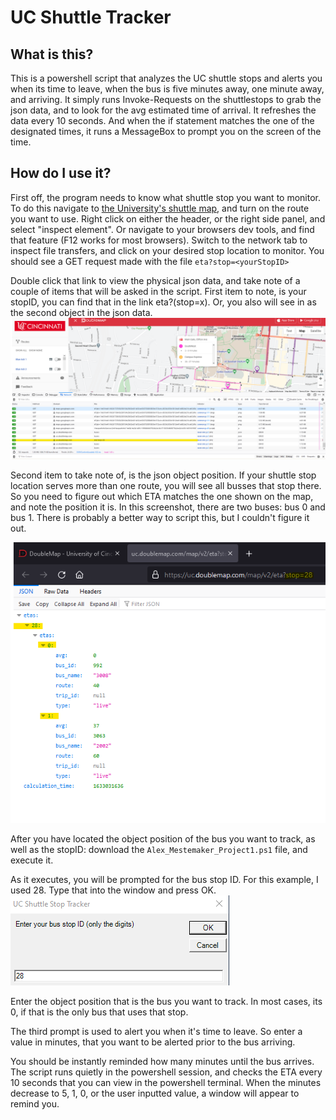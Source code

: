 # UC Shuttle Tracker

## What is this?
This is a powershell script that analyzes the UC shuttle stops and alerts you when its time to leave, when the bus is five minutes away, one minute away, and arriving. It simply runs Invoke-Requests on the shuttlestops to grab the json data, and to look for the avg estimated time of arrival. It refreshes the data every 10 seconds. And when the if statement matches the one of the designated times, it runs a MessageBox to prompt you on the screen of the time.

## How do I use it?
First off, the program needs to know what shuttle stop you want to monitor. To do this navigate to [the University's shuttle map](https://uc.doublemap.com/map/), and turn on the route you want to use. Right click on either the header, or the right side panel, and select "inspect element". Or navigate to your browsers dev tools, and find that feature (F12 works for most browsers). Switch to the network tab to inspect file transfers, and click on your desired stop location to monitor. You should see a GET request made with the file `eta?stop=<yourStopID>`

Double click that link to view the physical json data, and take note of a couple of items that will be asked in the script. First item to note, is your stopID, you can find that in the link eta?(stop=x). Or, you also will see in as the second object in the json data.
![picture 1](../images/b477873de72de544036c64e4eef5c868ce29db63e44a5aef4d3de0d6a736c19c.png)  

Second item to take note of, is the json object position. If your shuttle stop location serves more than one route, you will see all busses that stop there. So you need to figure out which ETA matches the one shown on the map, and note the position it is. In this screenshot, there are two buses: bus 0 and bus 1. There is probably a better way to script this, but I couldn't figure it out.

![picture 2](../images/11a299442236b42bc8aa42d3b6057253b3235726f5eb602b272ef5ca76ffed74.png)  

After you have located the object position of the bus you want to track, as well as the stopID: download the `Alex_Mestemaker_Project1.ps1` file, and execute it.

As it executes, you will be prompted for the bus stop ID. For this example, I used 28. Type that into the window and press OK.
![picture 3](../images/70c9e9abd0f4accd87d22f762d8adf97f2133fd01a6d7d353be6562e8913f4f4.png)  

Enter the object position that is the bus you want to track. In most cases, its 0, if that is the only bus that uses that stop.

The third prompt is used to alert you when it's time to leave. So enter a value in minutes, that you want to be alerted prior to the bus arriving.

You should be instantly reminded how many minutes until the bus arrives. The script runs quietly in the powershell session, and checks the ETA every 10 seconds that you can view in the powershell terminal. When the minutes decrease to 5, 1, 0, or the user inputted value, a window will appear to remind you.


